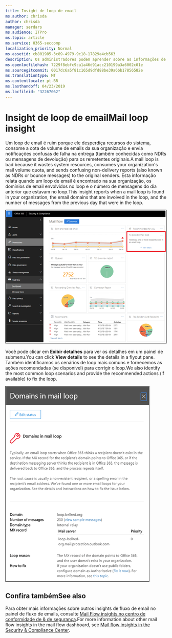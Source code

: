 ```yaml
---
title: Insight de loop de email
ms.author: chrisda
author: chrisda
manager: serdars
ms.audience: ITPro
ms.topic: article
ms.service: O365-seccomp
localization_priority: Normal
ms.assetid: cb801985-3c89-4979-9c18-17829a4cb563
description: Os administradores podem aprender sobre as informações de loop de email no painel de fluxo de emails no centro de conformidade do & de segurança.
ms.openlocfilehash: 7229f8ebfc9ca1a46d91acc210199a3a6002c01e
ms.sourcegitcommit: 0017dc6a5f81c165d9dfd88be39a6bb17856582e
ms.translationtype: MT
ms.contentlocale: pt-BR
ms.lasthandoff: 04/23/2019
ms.locfileid: "32267062"
---
```

# <a name="mail-loop-insight"></a><span data-ttu-id="45c3f-103">Insight de loop de email</span><span class="sxs-lookup"><span data-stu-id="45c3f-103">Mail loop insight</span></span>

<span data-ttu-id="45c3f-104">Um loop de email é ruim porque ele desperdiça recursos do sistema, consome a cota de volume de emails da sua organização e envia notificações confusas de falha na entrega (também conhecidas como NDRs ou mensagens de devolução) para os remetentes originais.</span><span class="sxs-lookup"><span data-stu-id="45c3f-104">A mail loop is bad because it wastes system resources, consumes your organization's mail volume quota, and sends confusing non-delivery reports (also known as NDRs or bounce messages) to the original senders.</span></span> <span data-ttu-id="45c3f-105">Esta informação relata quando um loop de email é encontrado na sua organização, os domínios de email envolvidos no loop e o número de mensagens do dia anterior que estavam no loop.</span><span class="sxs-lookup"><span data-stu-id="45c3f-105">This insight reports when a mail loop is found in your organization, the email domains that are involved in the loop, and the number of messages from the previous day that were in the loop.</span></span>

![Uma visão geral de loop de email no painel de fluxo de emails no centro de conformidade do & de segurança](media/c3f707cb-4c89-4e88-989c-81ce1d1d6b99.png)

<span data-ttu-id="45c3f-107">Você pode clicar em **Exibir detalhes** para ver os detalhes em um painel de submenu.</span><span class="sxs-lookup"><span data-stu-id="45c3f-107">You can click **View details** to see the details in a flyout pane.</span></span> <span data-ttu-id="45c3f-108">Também identificamos os cenários de loop mais comuns e fornecemos as ações recomendadas (se disponível) para corrigir o loop.</span><span class="sxs-lookup"><span data-stu-id="45c3f-108">We also identify the most common loop scenarios and provide the recommended actions (if available) to fix the loop.</span></span>

![Painel de subMenu depois de clicar em Exibir detalhes em uma percepção de um loop de mal-formado no painel de fluxo de emails](media/f7e21300-c62f-41ec-853f-4a2775cd8aa7.png)

## <a name="see-also"></a><span data-ttu-id="45c3f-110">Confira também</span><span class="sxs-lookup"><span data-stu-id="45c3f-110">See also</span></span>

<span data-ttu-id="45c3f-111">Para obter mais informações sobre outros insights de fluxo de email no painel de fluxo de emails, consulte [Mail Flow insights no centro de conformidade de & de segurança](mail-flow-insights.md).</span><span class="sxs-lookup"><span data-stu-id="45c3f-111">For more information about other mail flow insights in the mail flow dashboard, see [Mail flow insights in the Security & Compliance Center](mail-flow-insights.md).</span></span>
